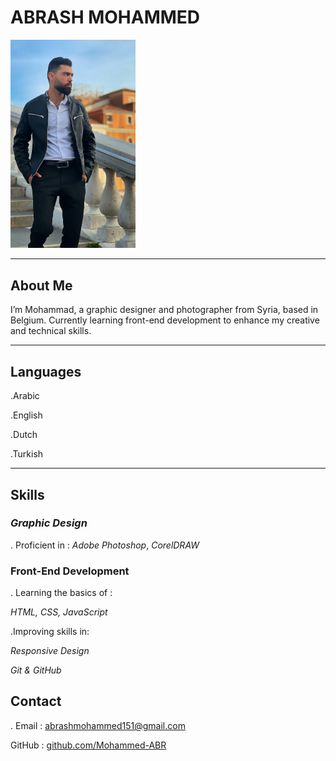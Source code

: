 # ABRASH MOHAMMED

<img src="./img/mohammed1.jpg" width="200" heigt="200">

---

## About Me

I’m Mohammad, a graphic designer and photographer from Syria, based in Belgium.
Currently learning front-end development to enhance my creative and technical
skills.

---

## Languages

.Arabic

.English

.Dutch

.Turkish

---

## Skills

### **_Graphic Design_**

. Proficient in : _Adobe Photoshop_, _CorelDRAW_

### Front-End Development

. Learning the basics of :

_HTML, CSS, JavaScript_

.Improving skills in:

_Responsive Design_

_Git & GitHub_

## Contact

. Email : <abrashmohammed151@gmail.com>

GitHub : [github.com/Mohammed-ABR](https://github.com/Mohammed-ABR)
